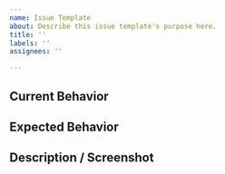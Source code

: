 ```yaml
---
name: Issue Template
about: Describe this issue template's purpose here.
title: ''
labels: ''
assignees: ''

---
```


## Current Behavior
<!--- Tell us what happens instead of the expected behavior -->

## Expected Behavior
<!--- Tell us what should happen -->

## Description / Screenshot
<!--- Describe the issue as best you can. We love screenshots! -->
